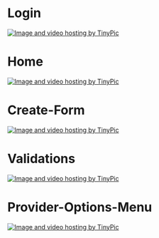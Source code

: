 Login
====
<a href="http://tinypic.com?ref=2rd92xw" target="_blank"><img src="http://i60.tinypic.com/2rd92xw.png" border="0" alt="Image and video hosting by TinyPic"></a>

Home
====
<a href="http://tinypic.com?ref=im33et" target="_blank"><img src="http://i59.tinypic.com/im33et.png" border="0" alt="Image and video hosting by TinyPic"></a>

Create-Form
====
<a href="http://tinypic.com?ref=2qvt4kw" target="_blank"><img src="http://i61.tinypic.com/2qvt4kw.png" border="0" alt="Image and video hosting by TinyPic"></a>

Validations
====
<a href="http://tinypic.com?ref=28jk37l" target="_blank"><img src="http://i58.tinypic.com/28jk37l.png" border="0" alt="Image and video hosting by TinyPic"></a>

Provider-Options-Menu
====
<a href="http://tinypic.com?ref=206zyox" target="_blank"><img src="http://i61.tinypic.com/206zyox.png" border="0" alt="Image and video hosting by TinyPic"></a>
